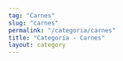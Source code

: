 ```yaml
---
tag: "Carnes"
slug: "carnes"
permalink: "/categoria/carnes"
title: "Categoría - Carnes"
layout: category
---
```

